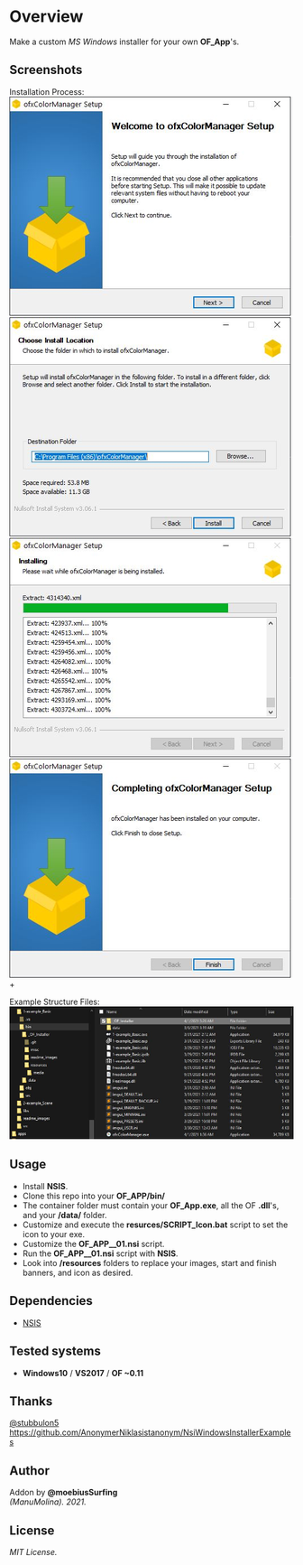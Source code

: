 # Overview
Make a custom _MS Windows_ installer for your own **OF_App**'s.

## Screenshots
Installation Process:  
![image](/readme_images/Capture1.JPG?raw=true "image")
![image](/readme_images/Capture2.JPG?raw=true "image")
![image](/readme_images/Capture3.JPG?raw=true "image")
![image](/readme_images/Capture4.JPG?raw=true "image")+

Example Structure Files:  
![image](/readme_images/Capture_Example.JPG?raw=true "image")

## Usage
- Install **NSIS**.
- Clone this repo into your **OF_APP/bin/** 
- The container folder must contain your **OF_App.exe**, all the OF **.dll**'s, and your **/data/** folder.
- Customize and execute the **resurces/SCRIPT_Icon.bat** script to set the icon to your exe.
- Customize the **OF_APP__01.nsi** script.
- Run the **OF_APP__01.nsi** script with **NSIS**.
- Look into **/resources** folders to replace your images, start and finish banners, and icon as desired.

## Dependencies
* [NSIS](https://nsis.sourceforge.io/Main_Page)  

## Tested systems
- **Windows10** / **VS2017** / **OF ~0.11**

## Thanks
[@stubbulon5](https://forum.openframeworks.cc/t/deploying-and-creating-installers-for-windows-and-macos/36887/4)  
https://github.com/AnonymerNiklasistanonym/NsiWindowsInstallerExamples  

## Author
Addon by **@moebiusSurfing**  
*(ManuMolina). 2021.*

## License
*MIT License.*